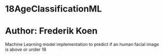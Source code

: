 # 18AgeClassificationML
# Author: Frederik Koen

Machine Learning model implementation to predict if an human facial image is above or under 18
